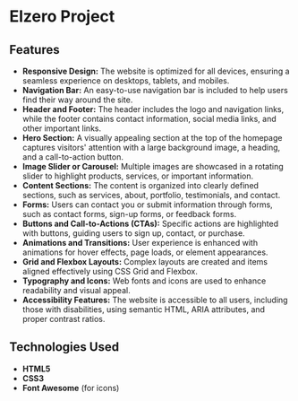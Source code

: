 # Elzero Project

## Features

- **Responsive Design:** The website is optimized for all devices, ensuring a seamless experience on desktops, tablets, and mobiles.
- **Navigation Bar:** An easy-to-use navigation bar is included to help users find their way around the site.
- **Header and Footer:** The header includes the logo and navigation links, while the footer contains contact information, social media links, and other important links.
- **Hero Section:** A visually appealing section at the top of the homepage captures visitors' attention with a large background image, a heading, and a call-to-action button.
- **Image Slider or Carousel:** Multiple images are showcased in a rotating slider to highlight products, services, or important information.
- **Content Sections:** The content is organized into clearly defined sections, such as services, about, portfolio, testimonials, and contact.
- **Forms:** Users can contact you or submit information through forms, such as contact forms, sign-up forms, or feedback forms.
- **Buttons and Call-to-Actions (CTAs):** Specific actions are highlighted with buttons, guiding users to sign up, contact, or purchase.
- **Animations and Transitions:** User experience is enhanced with animations for hover effects, page loads, or element appearances.
- **Grid and Flexbox Layouts:** Complex layouts are created and items aligned effectively using CSS Grid and Flexbox.
- **Typography and Icons:** Web fonts and icons are used to enhance readability and visual appeal.
- **Accessibility Features:** The website is accessible to all users, including those with disabilities, using semantic HTML, ARIA attributes, and proper contrast ratios.

## Technologies Used

- **HTML5**
- **CSS3**
- **Font Awesome** (for icons)
